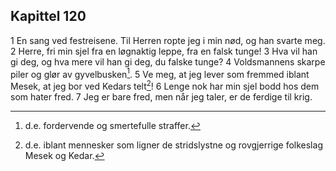 ## Kapittel 120

1 En sang ved festreisene. Til Herren ropte jeg i min nød, og han svarte meg.
2 Herre, fri min sjel fra en løgnaktig leppe, fra en falsk tunge!
3 Hva vil han gi deg, og hva mere vil han gi deg, du falske tunge?
4 Voldsmannens skarpe piler og glør av gyvelbusken[^1].
5 Ve meg, at jeg lever som fremmed iblant Mesek, at jeg bor ved Kedars telt[^2]!
6 Lenge nok har min sjel bodd hos dem som hater fred.
7 Jeg er bare fred, men når jeg taler, er de ferdige til krig.

[^1]:  d.e. fordervende og smertefulle straffer.
[^2]:  d.e. iblant mennesker som ligner de stridslystne og rovgjerrige folkeslag Mesek og Kedar.
